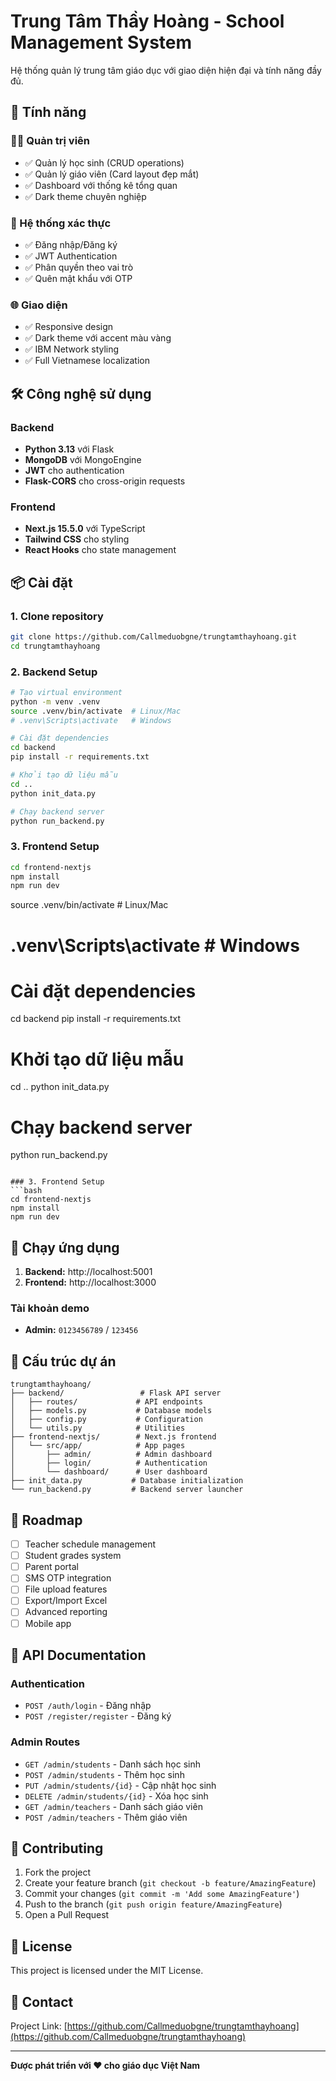 # Trung Tâm Thầy Hoàng - School Management System

Hệ thống quản lý trung tâm giáo dục với giao diện hiện đại và tính năng đầy đủ.

## 🚀 Tính năng

### 👨‍💼 Quản trị viên

- ✅ Quản lý học sinh (CRUD operations)
- ✅ Quản lý giáo viên (Card layout đẹp mắt)
- ✅ Dashboard với thống kê tổng quan
- ✅ Dark theme chuyên nghiệp

### 🔐 Hệ thống xác thực

- ✅ Đăng nhập/Đăng ký
- ✅ JWT Authentication
- ✅ Phân quyền theo vai trò
- ✅ Quên mật khẩu với OTP

### 🌐 Giao diện

- ✅ Responsive design
- ✅ Dark theme với accent màu vàng
- ✅ IBM Network styling
- ✅ Full Vietnamese localization

## 🛠 Công nghệ sử dụng

### Backend

- **Python 3.13** với Flask
- **MongoDB** với MongoEngine
- **JWT** cho authentication
- **Flask-CORS** cho cross-origin requests

### Frontend  

- **Next.js 15.5.0** với TypeScript
- **Tailwind CSS** cho styling
- **React Hooks** cho state management

## 📦 Cài đặt

### 1. Clone repository

```bash
git clone https://github.com/Callmeduobgne/trungtamthayhoang.git
cd trungtamthayhoang
```

### 2. Backend Setup

```bash
# Tạo virtual environment
python -m venv .venv
source .venv/bin/activate  # Linux/Mac
# .venv\Scripts\activate   # Windows

# Cài đặt dependencies
cd backend
pip install -r requirements.txt

# Khởi tạo dữ liệu mẫu
cd ..
python init_data.py

# Chạy backend server
python run_backend.py
```

### 3. Frontend Setup

```bash
cd frontend-nextjs
npm install
npm run dev
```
source .venv/bin/activate  # Linux/Mac
# .venv\Scripts\activate   # Windows

# Cài đặt dependencies
cd backend
pip install -r requirements.txt

# Khởi tạo dữ liệu mẫu
cd ..
python init_data.py

# Chạy backend server
python run_backend.py
```

### 3. Frontend Setup
```bash
cd frontend-nextjs
npm install
npm run dev
```

## 🚀 Chạy ứng dụng

1. **Backend:** http://localhost:5001
2. **Frontend:** http://localhost:3000

### Tài khoản demo
- **Admin:** `0123456789` / `123456`

## 📁 Cấu trúc dự án

```
trungtamthayhoang/
├── backend/                 # Flask API server
│   ├── routes/             # API endpoints
│   ├── models.py           # Database models
│   ├── config.py           # Configuration
│   └── utils.py            # Utilities
├── frontend-nextjs/        # Next.js frontend
│   └── src/app/            # App pages
│       ├── admin/          # Admin dashboard
│       ├── login/          # Authentication
│       └── dashboard/      # User dashboard
├── init_data.py           # Database initialization
└── run_backend.py         # Backend server launcher
```

## 🎯 Roadmap

- [ ] Teacher schedule management
- [ ] Student grades system  
- [ ] Parent portal
- [ ] SMS OTP integration
- [ ] File upload features
- [ ] Export/Import Excel
- [ ] Advanced reporting
- [ ] Mobile app

## 📝 API Documentation

### Authentication
- `POST /auth/login` - Đăng nhập
- `POST /register/register` - Đăng ký

### Admin Routes
- `GET /admin/students` - Danh sách học sinh
- `POST /admin/students` - Thêm học sinh
- `PUT /admin/students/{id}` - Cập nhật học sinh
- `DELETE /admin/students/{id}` - Xóa học sinh
- `GET /admin/teachers` - Danh sách giáo viên
- `POST /admin/teachers` - Thêm giáo viên

## 🤝 Contributing

1. Fork the project
2. Create your feature branch (`git checkout -b feature/AmazingFeature`)
3. Commit your changes (`git commit -m 'Add some AmazingFeature'`)
4. Push to the branch (`git push origin feature/AmazingFeature`)
5. Open a Pull Request

## 📄 License

This project is licensed under the MIT License.

## 📧 Contact
Project Link: [https://github.com/Callmeduobgne/trungtamthayhoang](https://github.com/Callmeduobgne/trungtamthayhoang)

---

**Được phát triển với ❤️ cho giáo dục Việt Nam**
